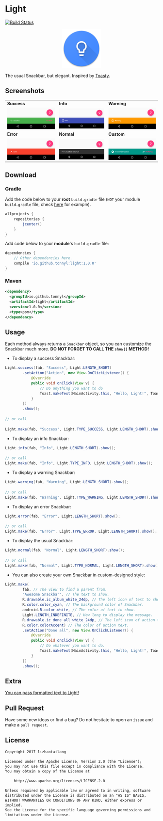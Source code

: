 # Light
[![Build Status](https://travis-ci.org/TonnyL/Light.svg?branch=master)](https://travis-ci.org/TonnyL/Light)

<div align="center">
	<img src="./images/ic_launcher.png" width="128">
</div>

The usual Snackbar, but elegant. Inspired by [Toasty](https://github.com/GrenderG/Toasty).

## Screenshots

<table>
	<tr>
		<td> <strong>Success</strong> </td>
		<td> <strong>Info</strong> </td>
		<td> <strong>Warning</strong> </td>
	</tr>
	<tr>
		<td> <img src="./images/success.png" /> </td>
		<td> <img src="./images/info.png" /> </td>
		<td> <img src="./images/warning.png" /> </td>
	</tr>
	<tr>
		<td> <strong>Error</strong> </td>
		<td> <strong>Normal</strong> </td>
		<td> <strong>Custom</strong> </td>
	</tr>
	<tr>
		<td> <img src="./images/error.png" /> </td>
		<td> <img src="./images/normal.png" /> </td>
		<td> <img src="./images/custom.png" /> </td>
	</tr>
</table>

## Download

### Gradle

Add the code below to your **root** `build.gradle` file (`NOT` your module `build.gradle` file, check [here](./build.gradle/#L15-L19) for example).

```groovy
allprojects {
    repositories {
        jcenter()
    }
}
```

Add code below to your **module**'s `build.gradle` file:

```groovy
dependencies {
	// Other dependencies here.
	compile 'io.github.tonnyl:light:1.0.0'
}
```

### Maven

```xml
<dependency>
  <groupId>io.github.tonnyl</groupId>
  <artifactId>light</artifactId>
  <version>1.0.0</version>
  <type>pom</type>
</dependency>
```

## Usage

Each method always returns a `Snackbar` object, so you can customize the Snackbar much more. **DO NOT FORGET TO CALL THE `show()` METHOD!**

+ To display a success Snackbar:

```Java
Light.success(fab, "Success", Light.LENGTH_SHORT)
        .setAction("Action", new View.OnClickListener() {
            @Override
            public void onClick(View v) {
                // Do anything you want to do
                Toast.makeText(MainActivity.this, "Hello, Light!", Toast.LENGTH_SHORT).show();
            }
        })
        .show();

// or call

Light.make(fab, "Success", Light.TYPE_SUCCESS, Light.LENGTH_SHORT).show();
```

+ To display an info Snackbar:

```Java
Light.info(fab, "Info", Light.LENGTH_SHORT).show();

// or call
Light.make(fab, "Info", Light.TYPE_INFO, Light.LENGTH_SHORT).show();
```

+ To display a warning Snackbar:

```Java
Light.warning(fab, "Warning", Light.LENGTH_SHORT).show();

// or call
Light.make(fab, "Warning", Light.TYPE_WARNING, Light.LENGTH_SHORT).show();
```

+ To display an error Snackbar:

```java
Light.error(fab, "Error", Light.LENGTH_SHORT).show();

// or call
Light.make(fab, "Error", Light.TYPE_ERROR, Light.LENGTH_SHORT).show();
```

+ To display the usual Snackbar:

```Java
Light.normal(fab, "Normal", Light.LENGTH_SHORT).show();

// or call
Light.make(fab, "Normal", Light.TYPE_NORMAL, Light.LENGTH_SHORT).show();
```

+ You can also create your own Snackbar in custom-designed style:

```Java
Light.make(
        fab, // The view to find a parent from.
        "Awesome Snackbar", // The text to show.
        R.drawable.ic_album_white_24dp, // The left icon of text to show.
        R.color.color_cyan, // The background color of Snackbar.
        android.R.color.white, // The color of text to show.
        Light.LENGTH_INDEFINITE, // How long to display the message.
        R.drawable.ic_done_all_white_24dp, // The left icon of action text.
        R.color.colorAccent) // The color of action text.
        .setAction("Done all", new View.OnClickListener() {
            @Override
            public void onClick(View v) {
                // Do whatever you want to do.
                Toast.makeText(MainActivity.this, "Hello, Light!", Toast.LENGTH_SHORT).show();
            }
        })
        .show();
```

## Extra

[You can pass formatted text to Light!](./app/src/main/java/io/github/tonnyl/sample/MMainActivity.java/#L84-L91)

## Pull Request

Have some new ideas or find a bug? Do not hesitate to open an `issue` and make a `pull request`.

## License

```
Copyright 2017 lizhaotailang

Licensed under the Apache License, Version 2.0 (the "License");
you may not use this file except in compliance with the License.
You may obtain a copy of the License at

    http://www.apache.org/licenses/LICENSE-2.0

Unless required by applicable law or agreed to in writing, software
distributed under the License is distributed on an "AS IS" BASIS,
WITHOUT WARRANTIES OR CONDITIONS OF ANY KIND, either express or implied.
See the License for the specific language governing permissions and
limitations under the License.
```
